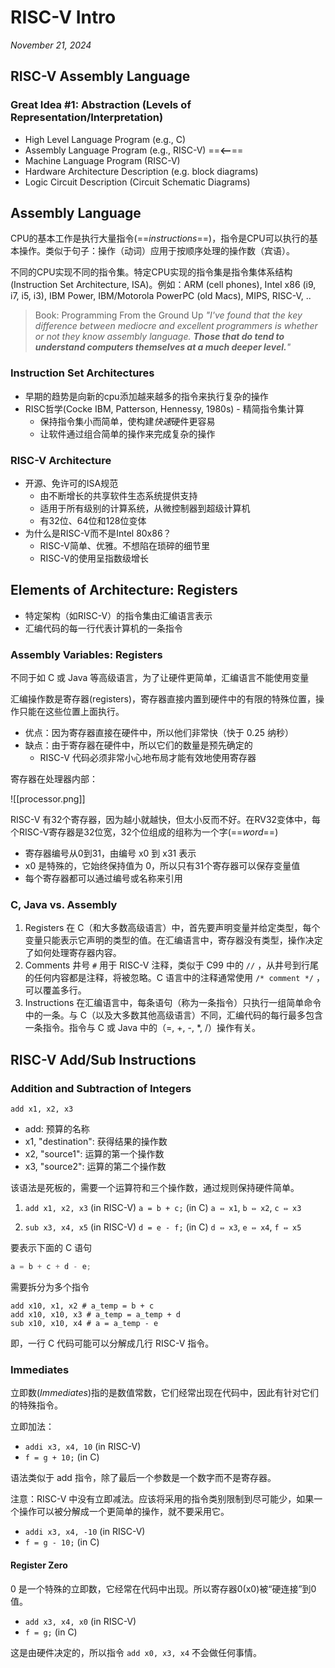# RISC-V Intro

*November 21, 2024*

## RISC-V Assembly Language

### Great Idea #1: Abstraction (Levels of Representation/Interpretation)

- High Level Language Program (e.g., C)
- Assembly Language Program (e.g., RISC-V)  ==**<--**==
- Machine Language Program (RISC-V)
- Hardware Architecture Description (e.g. block diagrams)
- Logic Circuit Description (Circuit Schematic Diagrams)

## Assembly Language

CPU的基本工作是执行大量指令(==*instructions*==)，指令是CPU可以执行的基本操作。类似于句子：操作（动词）应用于按顺序处理的操作数（宾语）。

不同的CPU实现不同的指令集。特定CPU实现的指令集是指令集体系结构(Instruction Set Architecture, ISA)。例如：ARM (cell phones), Intel x86 (i9, i7, i5, i3), IBM Power, IBM/Motorola PowerPC (old Macs), MIPS, RISC-V, ..

>Book: Programming From the Ground Up
>*"I've found that the key difference between mediocre and excellent programmers is whether or not they know assembly language. **Those that do tend to understand computers themselves at a much deeper level.**"* 

### Instruction Set Architectures

- 早期的趋势是向新的cpu添加越来越多的指令来执行复杂的操作
- RISC哲学(Cocke IBM, Patterson, Hennessy, 1980s) - 精简指令集计算
	- 保持指令集小而简单，使构建*快速*硬件更容易
	- 让软件通过组合简单的操作来完成复杂的操作

### RISC-V Architecture

- 开源、免许可的ISA规范
	- 由不断增长的共享软件生态系统提供支持
	- 适用于所有级别的计算系统，从微控制器到超级计算机
	- 有32位、64位和128位变体
- 为什么是RISC-V而不是Intel 80x86？
	- RISC-V简单、优雅。不想陷在琐碎的细节里
	- RISC-V的使用呈指数级增长

## Elements of Architecture: Registers

- 特定架构（如RISC-V）的指令集由汇编语言表示
- 汇编代码的每一行代表计算机的一条指令

### Assembly Variables: Registers

不同于如 C 或 Java 等高级语言，为了让硬件更简单，汇编语言不能使用变量

汇编操作数是寄存器(registers)，寄存器直接内置到硬件中的有限的特殊位置，操作只能在这些位置上面执行。

- 优点：因为寄存器直接在硬件中，所以他们非常快（快于 0.25 纳秒）
- 缺点：由于寄存器在硬件中，所以它们的数量是预先确定的
	- RISC-V 代码必须非常小心地布局才能有效地使用寄存器

寄存器在处理器内部：

![[processor.png]]

RISC-V 有32个寄存器，因为越小就越快，但太小反而不好。在RV32变体中，每个RISC-V寄存器是32位宽，32个位组成的组称为一个字(==*word*==)

- 寄存器编号从0到31，由编号 x0 到 x31 表示
- x0 是特殊的，它始终保持值为 0，所以只有31个寄存器可以保存变量值
- 每个寄存器都可以通过编号或名称来引用

### C, Java vs. Assembly

1. Registers
	在 C（和大多数高级语言）中，首先要声明变量并给定类型，每个变量只能表示它声明的类型的值。在汇编语言中，寄存器没有类型，操作决定了如何处理寄存器内容。
2. Comments
	井号 `#` 用于 RISC-V 注释，类似于 C99 中的 `//` ，从井号到行尾的任何内容都是注释，将被忽略。C 语言中的注释通常使用 `/* comment */` ，可以覆盖多行。
3. Instructions
	在汇编语言中，每条语句（称为一条指令）只执行一组简单命令中的一条。与 C（以及大多数其他高级语言）不同，汇编代码的每行最多包含一条指令。指令与 C 或 Java 中的（=, +, -, \*, /）操作有关。

## RISC-V Add/Sub Instructions

### Addition and Subtraction of Integers

 `add x1, x2, x3`

- add: 预算的名称
- x1, "destination": 获得结果的操作数
- x2, "source1": 运算的第一个操作数
- x3, "source2": 运算的第二个操作数

该语法是死板的，需要一个运算符和三个操作数，通过规则保持硬件简单。

1. `add x1, x2, x3` (in RISC-V)
	 `a = b + c;` (in C)
	 `a ⇔ x1`, `b ⇔ x2`, `c ⇔ x3`

2. `sub x3, x4, x5` (in RISC-V)
	`d = e - f;` (in C)
	`d ⇔ x3`, `e ⇔ x4`, `f ⇔ x5`


要表示下面的 C 语句

```C
a = b + c + d - e;
```

需要拆分为多个指令

```
add x10, x1, x2 # a_temp = b + c 
add x10, x10, x3 # a_temp = a_temp + d 
sub x10, x10, x4 # a = a_temp - e
```

即，一行 C 代码可能可以分解成几行 RISC-V 指令。

### Immediates

立即数(*Immediates*)指的是数值常数，它们经常出现在代码中，因此有针对它们的特殊指令。

立即加法：

- `addi x3, x4, 10` (in RISC-V)
-  `f = g + 10;` (in C)

语法类似于 add 指令，除了最后一个参数是一个数字而不是寄存器。

注意：RISC-V 中没有立即减法。应该将采用的指令类别限制到尽可能少，如果一个操作可以被分解成一个更简单的操作，就不要采用它。

- `addi x3, x4, -10` (in RISC-V)
-  `f = g - 10;` (in C)

#### Register Zero

0 是一个特殊的立即数，它经常在代码中出现。所以寄存器0(x0)被“硬连接”到0值。

- `add x3, x4, x0` (in RISC-V)
-  `f = g;` (in C)

这是由硬件决定的，所以指令 `add x0, x3, x4` 不会做任何事情。
